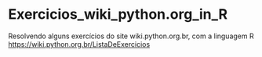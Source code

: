 # Exercicios_wiki_python.org_in_R
Resolvendo alguns exercícios do site wiki.python.org.br, com a linguagem R
https://wiki.python.org.br/ListaDeExercicios
